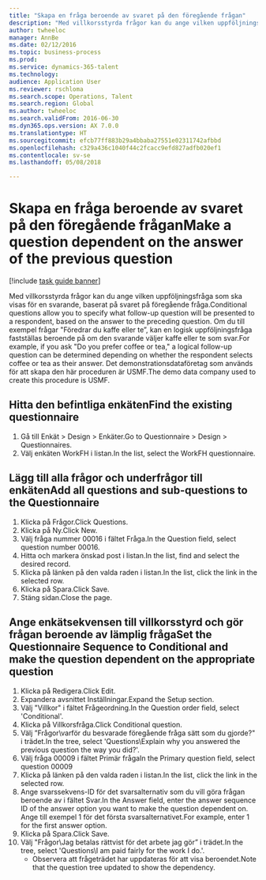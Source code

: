```yaml
--- 
title: "Skapa en fråga beroende av svaret på den föregående frågan"
description: "Med villkorsstyrda frågor kan du ange vilken uppföljningsfråga som ska visas för en svarande, baserat på svaret på föregående fråga."
author: twheeloc
manager: AnnBe
ms.date: 02/12/2016
ms.topic: business-process
ms.prod: 
ms.service: dynamics-365-talent
ms.technology: 
audience: Application User
ms.reviewer: rschloma
ms.search.scope: Operations, Talent
ms.search.region: Global
ms.author: twheeloc
ms.search.validFrom: 2016-06-30
ms.dyn365.ops.version: AX 7.0.0
ms.translationtype: HT
ms.sourcegitcommit: efcb77ff883b29a4bbaba27551e02311742afbbd
ms.openlocfilehash: c329a436c1040f44c2fcacc9efd827adfb020ef1
ms.contentlocale: sv-se
ms.lasthandoff: 05/08/2018

---
```

# <a name="make-a-question-dependent-on-the-answer-of-the-previous-question"></a><span data-ttu-id="03371-103">Skapa en fråga beroende av svaret på den föregående frågan</span><span class="sxs-lookup"><span data-stu-id="03371-103">Make a question dependent on the answer of the previous question</span></span>

[!include [task guide banner](../../includes/task-guide-banner.md)]

<span data-ttu-id="03371-104">Med villkorsstyrda frågor kan du ange vilken uppföljningsfråga som ska visas för en svarande, baserat på svaret på föregående fråga.</span><span class="sxs-lookup"><span data-stu-id="03371-104">Conditional questions allow you to specify what follow-up question will be presented to a respondent, based on the answer to the preceding question.</span></span> <span data-ttu-id="03371-105">Om du till exempel frågar "Föredrar du kaffe eller te”, kan en logisk uppföljningsfråga fastställas beroende på om den svarande väljer kaffe eller te som svar.</span><span class="sxs-lookup"><span data-stu-id="03371-105">For example, if you ask "Do you prefer coffee or tea," a logical follow-up question can be determined depending on whether the respondent selects coffee or tea as their answer.</span></span> <span data-ttu-id="03371-106">Det demonstrationsdataföretag som används för att skapa den här proceduren är USMF.</span><span class="sxs-lookup"><span data-stu-id="03371-106">The demo data company used to create this procedure is USMF.</span></span>


## <a name="find-the-existing-questionnaire"></a><span data-ttu-id="03371-107">Hitta den befintliga enkäten</span><span class="sxs-lookup"><span data-stu-id="03371-107">Find the existing questionnaire</span></span>
1. <span data-ttu-id="03371-108">Gå till Enkät > Design > Enkäter.</span><span class="sxs-lookup"><span data-stu-id="03371-108">Go to Questionnaire > Design > Questionnaires.</span></span>
2. <span data-ttu-id="03371-109">Välj enkäten WorkFH i listan.</span><span class="sxs-lookup"><span data-stu-id="03371-109">In the list, select the WorkFH questionnaire.</span></span>

## <a name="add-all-questions-and-sub-questions-to-the-questionnaire"></a><span data-ttu-id="03371-110">Lägg till alla frågor och underfrågor till enkäten</span><span class="sxs-lookup"><span data-stu-id="03371-110">Add all questions and sub-questions to the Questionnaire</span></span>
1. <span data-ttu-id="03371-111">Klicka på Frågor.</span><span class="sxs-lookup"><span data-stu-id="03371-111">Click Questions.</span></span>
2. <span data-ttu-id="03371-112">Klicka på Ny.</span><span class="sxs-lookup"><span data-stu-id="03371-112">Click New.</span></span>
3. <span data-ttu-id="03371-113">Välj fråga nummer 00016 i fältet Fråga.</span><span class="sxs-lookup"><span data-stu-id="03371-113">In the Question field, select question number 00016.</span></span>
4. <span data-ttu-id="03371-114">Hitta och markera önskad post i listan.</span><span class="sxs-lookup"><span data-stu-id="03371-114">In the list, find and select the desired record.</span></span>
5. <span data-ttu-id="03371-115">Klicka på länken på den valda raden i listan.</span><span class="sxs-lookup"><span data-stu-id="03371-115">In the list, click the link in the selected row.</span></span>
6. <span data-ttu-id="03371-116">Klicka på Spara.</span><span class="sxs-lookup"><span data-stu-id="03371-116">Click Save.</span></span>
7. <span data-ttu-id="03371-117">Stäng sidan.</span><span class="sxs-lookup"><span data-stu-id="03371-117">Close the page.</span></span>

## <a name="set-the-questionnaire-sequence-to-conditional-and-make-the-question-dependent-on-the-appropriate-question"></a><span data-ttu-id="03371-118">Ange enkätsekvensen till villkorsstyrd och gör frågan beroende av lämplig fråga</span><span class="sxs-lookup"><span data-stu-id="03371-118">Set the Questionnaire Sequence to Conditional and make the question dependent on the appropriate question</span></span>
1. <span data-ttu-id="03371-119">Klicka på Redigera.</span><span class="sxs-lookup"><span data-stu-id="03371-119">Click Edit.</span></span>
2. <span data-ttu-id="03371-120">Expandera avsnittet Inställningar.</span><span class="sxs-lookup"><span data-stu-id="03371-120">Expand the Setup section.</span></span>
3. <span data-ttu-id="03371-121">Välj "Villkor" i fältet Frågeordning.</span><span class="sxs-lookup"><span data-stu-id="03371-121">In the Question order field, select 'Conditional'.</span></span>
4. <span data-ttu-id="03371-122">Klicka på Villkorsfråga.</span><span class="sxs-lookup"><span data-stu-id="03371-122">Click Conditional question.</span></span>
5. <span data-ttu-id="03371-123">Välj ”Frågor\varför du besvarade föregående fråga sätt som du gjorde?" i trädet.</span><span class="sxs-lookup"><span data-stu-id="03371-123">In the tree, select 'Questions\Explain why you answered the previous question the way you did?'.</span></span>
6. <span data-ttu-id="03371-124">Välj fråga 00009 i fältet Primär fråga</span><span class="sxs-lookup"><span data-stu-id="03371-124">In the Primary question field, select question 00009</span></span>
7. <span data-ttu-id="03371-125">Klicka på länken på den valda raden i listan.</span><span class="sxs-lookup"><span data-stu-id="03371-125">In the list, click the link in the selected row.</span></span>
8. <span data-ttu-id="03371-126">Ange svarssekvens-ID för det svarsalternativ som du vill göra frågan beroende av i fältet Svar.</span><span class="sxs-lookup"><span data-stu-id="03371-126">In the Answer field, enter the answer sequence ID of the answer option you want to make the question dependent on.</span></span> <span data-ttu-id="03371-127">Ange till exempel 1 för det första svarsalternativet.</span><span class="sxs-lookup"><span data-stu-id="03371-127">For example, enter 1 for the first answer option.</span></span>
9. <span data-ttu-id="03371-128">Klicka på Spara.</span><span class="sxs-lookup"><span data-stu-id="03371-128">Click Save.</span></span>
10. <span data-ttu-id="03371-129">Välj "Frågor\Jag betalas rättvist för det arbete jag gör” i trädet.</span><span class="sxs-lookup"><span data-stu-id="03371-129">In the tree, select 'Questions\I am paid fairly for the work I do.'.</span></span>
    * <span data-ttu-id="03371-130">Observera att frågeträdet har uppdateras för att visa beroendet.</span><span class="sxs-lookup"><span data-stu-id="03371-130">Note that the question tree updated to show the dependency.</span></span>  


